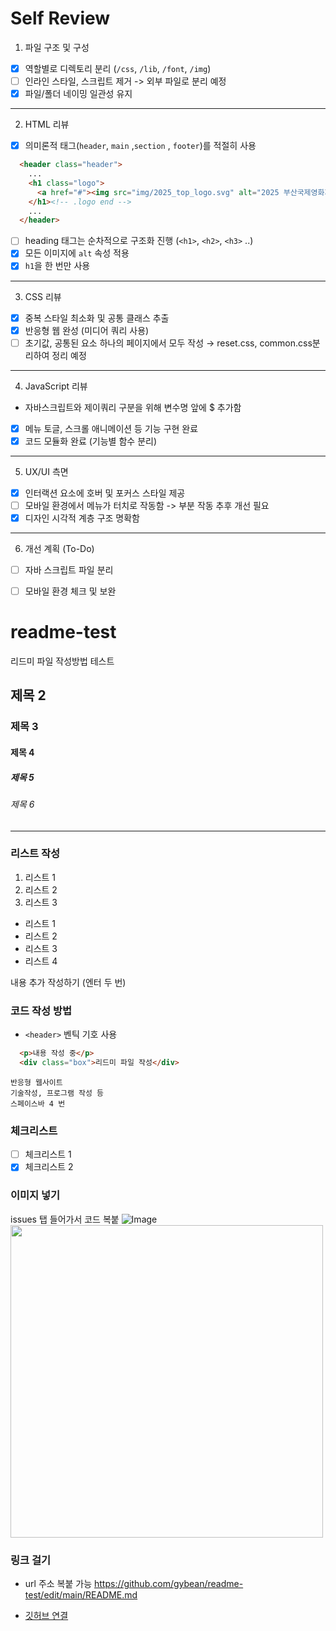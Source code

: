 # Self Review

1. 파일 구조 및 구성
- [x] 역할별로 디렉토리 분리 (`/css`, `/lib`, `/font`, `/img`)
- [ ] 인라인 스타일, 스크립트 제거 -> 외부 파일로 분리 예정
- [x] 파일/폴더 네이밍 일관성 유지

---

2. HTML 리뷰
- [x] 의미론적 태그(`header`, `main` ,`section` , `footer`)를 적절히 사용
```html
  <header class="header">
    ...
    <h1 class="logo">
      <a href="#"><img src="img/2025_top_logo.svg" alt="2025 부산국제영화제 로고"></a>
    </h1><!-- .logo end -->
    ...
  </header>
```
- [ ] heading 태그는 순차적으로 구조화 진행 (`<h1>`, `<h2>`, `<h3>` ..)
- [x] 모든 이미지에 `alt` 속성 적용
- [x] `h1`을 한 번만 사용

---

3. CSS 리뷰
- [x] 중복 스타일 최소화 및 공통 클래스 추출
- [x] 반응형 웹 완성 (미디어 쿼리 사용)
- [ ] 초기값, 공통된 요소 하나의 페이지에서 모두 작성 → reset.css, common.css분리하여 정리 예정

---

4. JavaScript 리뷰
- 자바스크립트와 제이쿼리 구분을 위해 변수명 앞에 $ 추가함
- [x] 메뉴 토글, 스크롤 애니메이션 등 기능 구현 완료
- [x] 코드 모듈화 완료 (기능별 함수 분리)

---

5. UX/UI 측면
- [x] 인터랙션 요소에 호버 및 포커스 스타일 제공
- [ ] 모바일 환경에서 메뉴가 터치로 작동함 -> 부분 작동 추후 개선 필요
- [x] 디자인 시각적 계층 구조 명확함

--- 

6. 개선 계획 (To-Do)
- [ ] 자바 스크립트 파일 분리
- [ ] 모바일 환경 체크 및 보완





# readme-test
리드미 파일 작성방법 테스트

## 제목 2
### 제목 3
#### 제목 4
##### 제목 5
###### 제목 6
---
### 리스트 작성
1. 리스트 1
2. 리스트 2
3. 리스트 3
- 리스트 1
- 리스트 2
- 리스트 3
- 리스트 4

내용 추가 작성하기 (엔터 두 번)

### 코드 작성 방법
- `<header>` 벤틱 기호 사용
```html
  <p>내용 작성 중</p>
  <div class="box">리드미 파일 작성</div>
```

    반응형 웹사이트
    기술작성, 프로그램 작성 등
    스페이스바 4 번

### 체크리스트
- [ ] 체크리스트 1
- [x] 체크리스트 2

### 이미지 넣기
issues 탭 들어가서 코드 복붙
![Image](https://github.com/user-attachments/assets/d210d818-f847-4078-a705-8c6a208ac63b)
<img src="https://github.com/user-attachments/assets/d210d818-f847-4078-a705-8c6a208ac63b" style="width: 500px" />

### 링크 걸기
- url 주소 복붙 가능
https://github.com/gybean/readme-test/edit/main/README.md

- [깃허브 연결](https://github.com/gybean/readme-test/edit/main/README.md)

